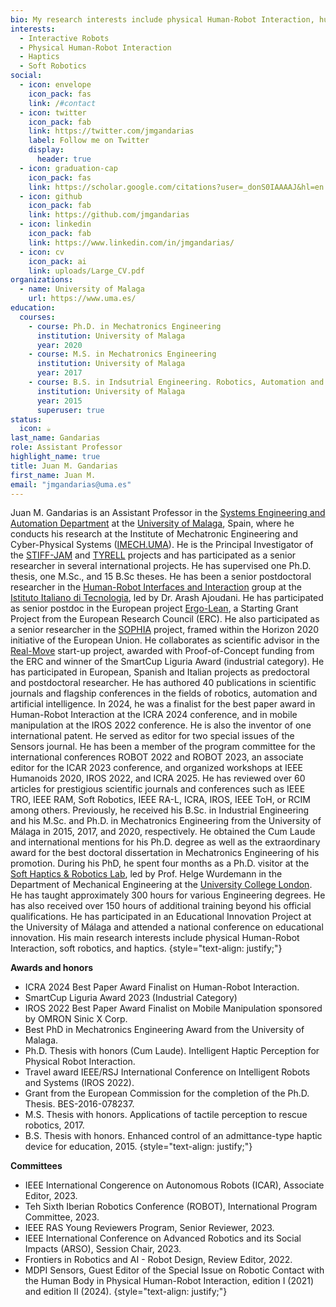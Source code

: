 ```yaml
---
bio: My research interests include physical Human-Robot Interaction, human modeling, haptics, and soft robotics.
interests:
  - Interactive Robots
  - Physical Human-Robot Interaction
  - Haptics
  - Soft Robotics
social:
  - icon: envelope
    icon_pack: fas
    link: /#contact
  - icon: twitter
    icon_pack: fab
    link: https://twitter.com/jmgandarias
    label: Follow me on Twitter
    display:
      header: true
  - icon: graduation-cap
    icon_pack: fas
    link: https://scholar.google.com/citations?user=_donS0IAAAAJ&hl=en
  - icon: github
    icon_pack: fab
    link: https://github.com/jmgandarias
  - icon: linkedin
    icon_pack: fab
    link: https://www.linkedin.com/in/jmgandarias/
  - icon: cv
    icon_pack: ai
    link: uploads/Large_CV.pdf
organizations:
  - name: University of Malaga
    url: https://www.uma.es/
education:
  courses:
    - course: Ph.D. in Mechatronics Engineering
      institution: University of Malaga
      year: 2020
    - course: M.S. in Mechatronics Engineering
      institution: University of Malaga
      year: 2017
    - course: B.S. in Indsutrial Engineering. Robotics, Automation and Control.
      institution: University of Malaga
      year: 2015
      superuser: true
status:
  icon: ☕️
last_name: Gandarias
role: Assistant Professor
highlight_name: true
title: Juan M. Gandarias
first_name: Juan M.
email: "jmgandarias@uma.es"
---
```


Juan M. Gandarias is an Assistant Professor in the [Systems Engineering and Automation Department](https://www.uma.es/isa) at the [University of Malaga](https://www.uma.es), Spain, where he conducts his research at the Institute of Mechatronic Engineering and Cyber-Physical Systems ([IMECH.UMA](https://www.uma.es/imech/)). He is the Principal Investigator of the [STIFF-JAM](https://jmgandarias.com/project/stiff-jam/) and [TYRELL](https://babel.isa.uma.es/research/projects/tyrell/) projects and has participated as a senior researcher in several international projects. He has supervised one Ph.D. thesis, one M.Sc., and 15 B.Sc theses. He has been a senior postdoctoral researcher in the [Human-Robot Interfaces and Interaction](https://www.iit.it/web/hrii/) group at the [Istituto Italiano di Tecnologia](https://www.iit.it), led by Dr. Arash Ajoudani. He has participated as senior postdoc in the European project [Ergo-Lean](https://ergolean.eu/), a Starting Grant Project from the European Research Council (ERC). He also participated as a senior researcher in the [SOPHIA](https://project-sophia.eu/) project, framed within the Horizon 2020 initiative of the European Union. He collaborates as scientific advisor in the [Real-Move](https://realmove.eu/) start-up project, awarded with Proof-of-Concept funding from the ERC and winner of the SmartCup Liguria Award (industrial category). He has participated in European, Spanish and Italian projects as predoctoral and postdoctoral researcher. He has authored 40 publications in scientific journals and flagship conferences in the fields of robotics, automation and artificial intelligence. In 2024, he was a finalist for the best paper award in Human-Robot Interaction at the ICRA 2024 conference, and in mobile manipulation at the IROS 2022 conference. He is also the inventor of one international patent. He served as editor for two special issues of the Sensors journal. He has been a member of the program committee for the international conferences ROBOT 2022 and ROBOT 2023, an associate editor for the ICAR 2023 conference, and organized workshops at IEEE Humanoids 2020, IROS 2022, and ICRA 2025. He has reviewed over 60 articles for prestigious scientific journals and conferences such as IEEE TRO, IEEE RAM, Soft Robotics, IEEE RA-L, ICRA, IROS, IEEE ToH, or RCIM among others. Previously, he received his B.Sc. in Industrial Engineering and his M.Sc. and Ph.D. in Mechatronics Engineering from the University of Málaga in 2015, 2017, and 2020, respectively. He obtained the Cum Laude and international mentions for his Ph.D. degree as well as the extraordinary award for the best doctoral dissertation in Mechatronics Engineering of his promotion. During his PhD, he spent four months as a Ph.D. visitor at the [Soft Haptics & Robotics Lab](https://helge-wurdemann.com/softhapticslab/), led by Prof. Helge Wurdemann in the Department of Mechanical Engineering at the [University College London](https://ucl.ac.uk). He has taught approximately 300 hours for various Engineering degrees. He has also received over 150 hours of additional training beyond his official qualifications. He has participated in an Educational Innovation Project at the University of Málaga and attended a national conference on educational innovation. His main research interests include physical Human-Robot Interaction, soft robotics, and haptics.
{style="text-align: justify;"}

**Awards and honors**
  - ICRA 2024 Best Paper Award Finalist on Human-Robot Interaction.
  - SmartCup Liguria Award 2023 (Industrial Category)
  - IROS 2022 Best Paper Award Finalist on Mobile Manipulation sponsored by OMRON Sinic X Corp.
  - Best PhD in Mechatronics Engineering Award from the University of Malaga.
  - Ph.D. Thesis with honors (Cum Laude). Intelligent Haptic Perception for Physical Robot Interaction.
  - Travel award IEEE/RSJ International Conference on Intelligent Robots and Systems (IROS 2022).
  - Grant from the European Commission for the completion of the Ph.D. Thesis. BES-2016-078237.
  - M.S. Thesis with honors. Applications of tactile perception to rescue robotics, 2017.
  - B.S. Thesis with honors. Enhanced control of an admittance-type haptic device for education, 2015.
{style="text-align: justify;"}

**Committees**
  - IEEE International Congerence on Autonomous Robots (ICAR), Associate Editor, 2023.
  - Teh Sixth Iberian Robotics Conference (ROBOT), International Program Committee, 2023.
  - IEEE RAS Young Reviewers Program, Senior Reviewer, 2023.
  - IEEE International Conference on Advanced Robotics and its Social Impacts (ARSO), Session Chair, 2023.
  - Frontiers in Robotics and AI - Robot Design, Review Editor, 2022.
  - MDPI Sensors, Guest Editor of the Special Issue on Robotic Contact with the Human Body in Physical Human-Robot Interaction, edition I (2021) and edition II (2024).
{style="text-align: justify;"}

